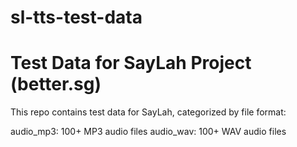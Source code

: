 # sl-tts-test-data
# Test Data for SayLah Project (better.sg)

This repo contains test data for SayLah, categorized by file format:

audio_mp3: 100+ MP3 audio files
audio_wav: 100+ WAV audio files
